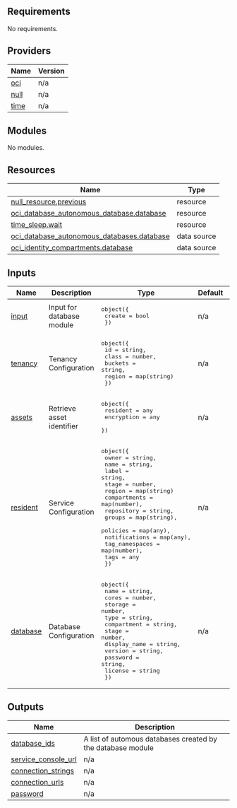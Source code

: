 ## Requirements

No requirements.

## Providers

| Name | Version |
|------|---------|
| <a name="provider_oci"></a> [oci](#provider\_oci) | n/a |
| <a name="provider_null"></a> [null](#provider\_null) | n/a |
| <a name="provider_time"></a> [time](#provider\_time) | n/a |

## Modules

No modules.

## Resources

| Name | Type |
|------|------|
| [null_resource.previous](https://registry.terraform.io/providers/hashicorp/null/latest/docs/resources/resource) | resource |
| [oci_database_autonomous_database.database](https://registry.terraform.io/providers/oracle/oci/latest/docs/resources/database_autonomous_database) | resource |
| [time_sleep.wait](https://registry.terraform.io/providers/hashicorp/time/latest/docs/resources/sleep) | resource |
| [oci_database_autonomous_databases.database](https://registry.terraform.io/providers/oracle/oci/latest/docs/data-sources/database_autonomous_databases) | data source |
| [oci_identity_compartments.database](https://registry.terraform.io/providers/oracle/oci/latest/docs/data-sources/identity_compartments) | data source |

## Inputs

| Name | Description | Type | Default | Required |
|------|-------------|------|---------|:--------:|
| <a name="input_input"></a> [input](#input\_input) | Input for database module | <pre>object({<br>    create   = bool<br>  })</pre> | n/a | yes |
| <a name="input_tenancy"></a> [tenancy](#input\_tenancy) | Tenancy Configuration | <pre>object({<br>    id      = string,<br>    class   = number,<br>    buckets = string,<br>    region  = map(string)<br>  })</pre> | n/a | yes |
| <a name="input_assets"></a> [assets](#input\_assets) | Retrieve asset identifier | <pre>object({<br>    resident   = any<br>    encryption = any<br>  })</pre> | n/a | yes |
| <a name="input_resident"></a> [resident](#input\_resident) | Service Configuration | <pre>object({<br>    owner          = string,<br>    name           = string,<br>    label          = string,<br>    stage          = number,<br>    region         = map(string)<br>    compartments   = map(number),<br>    repository     = string,<br>    groups         = map(string),<br>    policies       = map(any),<br>    notifications  = map(any),<br>    tag_namespaces = map(number),<br>    tags           = any<br>  })</pre> | n/a | yes |
| <a name="input_database"></a> [database](#input\_database) | Database Configuration | <pre>object({<br>    name         = string,<br>    cores        = number,<br>    storage      = number,<br>    type         = string,<br>    compartment  = string,<br>    stage        = number,<br>    display_name = string,<br>    version      = string,<br>    password     = string,<br>    license      = string<br>  })</pre> | n/a | yes |

## Outputs

| Name | Description |
|------|-------------|
| <a name="output_database_ids"></a> [database\_ids](#output\_database\_ids) | A list of automous databases created by the database module |
| <a name="output_service_console_url"></a> [service\_console\_url](#output\_service\_console\_url) | n/a |
| <a name="output_connection_strings"></a> [connection\_strings](#output\_connection\_strings) | n/a |
| <a name="output_connection_urls"></a> [connection\_urls](#output\_connection\_urls) | n/a |
| <a name="output_password"></a> [password](#output\_password) | n/a |
